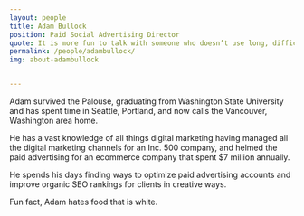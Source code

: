 ```yaml
---
layout: people
title: Adam Bullock
position: Paid Social Advertising Director
quote: It is more fun to talk with someone who doesn’t use long, difficult words but rather short, easy words like “What about lunch?
permalink: /people/adambullock/
img: about-adambullock


---
```


Adam survived the Palouse, graduating from Washington State University and has spent time in Seattle, Portland, and now calls the Vancouver, Washington area home.</p>

<p>He has a vast knowledge of all things digital marketing having managed all the digital marketing channels for an Inc. 500 company, and helmed the paid advertising for an ecommerce company that spent $7 million annually.</p>

<p>He spends his days finding ways to optimize paid advertising accounts and improve organic SEO rankings for clients in creative ways.</p>

<p>Fun fact, Adam hates food that is white.
